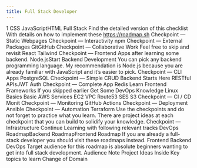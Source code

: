 ```yaml
---
title: Full Stack Developer
---
```



1
CSS JavaScriptHTML
Full Stack
Find the detailed version of this checklist
With details on how to implement these
https://roadmap.sh
Checkpoint — Static Webpages Checkpoint — Interactivity npm
Checkpoint — External Packages
GitGitHub
Checkpoint — Collaborative Work
Feel free to skip and revisit
React Tailwind
Checkpoint — Frontend Apps
after learning some backend.
Node.jsStart Backend Development
You can pick any backend programming language.
My recommendation is Node.js because you are
already familiar with JavaScript and it’s easier to pick.
Checkpoint — CLI Apps
PostgreSQL
Checkpoint — Simple CRUD
Backend Starts Here
RESTful APIsJWT Auth
Checkpoint — Complete App
Redis
Learn Frontend Frameworks
If you skipped earlier
Get Some DevOps Knowledge
Linux Basics Basic AWS Services
EC2 VPC
Route53 SES
S3
Checkpoint — CI / CD
Monit
Checkpoint — Monitoring
GitHub Actions
Checkpoint — Deployment
Ansible
Checkpoint — Automation
Terraform
Use the checkpoints and do not forget
to practice what you learn. There are
project ideas at each checkpoint that
you can build to solidify your knowledge.
Checkpoint — Infrastructure
Continue Learning with following relevant tracks
DevOps RoadmapBackend RoadmapFrontend Roadmap
If you are already a full-stack developer
you should visit these roadmaps instead.
Frontend Backend DevOps
Target audience for this roadmap is
absolute beginners wanting to get into
full stack development.
Audience Note
Project Ideas Inside
Key topics to learn
Change of Domain
